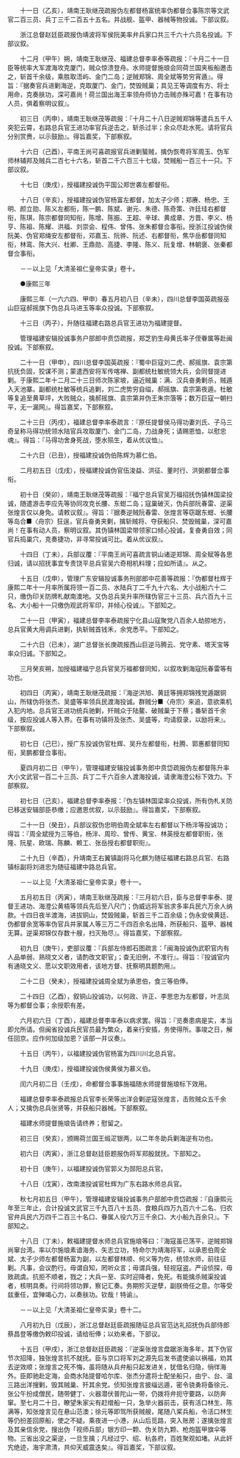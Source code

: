 <!-- { "loadSidebar": true } -->
　　十一日（乙亥），靖南王耿继茂疏报伪左都督杨富统率伪都督佥事陈宗等文武官二百三员、兵丁三千二百五十五名。并战舰、盔甲、器械等物投诚。下部议叙。

　　浙江总督赵廷臣疏报伪靖波将军侯阮美率弁兵家口共三千六十六员名投诚。下部议叙。

　　十二月（甲午）朔，靖南王耿继茂、福建总督李率泰等疏报：『十月二十一日臣等统率大军渡海攻克厦门，贼众惊溃登舟。水师提督施琅会同荷兰国夹板船邀击之，斩首千余级，乘胜取浯屿、金门二岛；逆贼郑锦、周全斌等势穷宵遁』。得旨：『据奏官兵进剿海逆，克取厦门、金门，焚毁贼巢；具见王等调度有方、将士用命，克奏肤功，深可嘉尚！荷兰国出海王率领舟师协力击贼亦殊可嘉！在事有功人员，俱着察明议叙』。

　　初三日（丙申），靖南王耿继茂等疏报：『十月二十八日逆贼郑锦等遣兵五千人突犯云霄，右路总兵官王进功率官兵逆击之，斩杀过半；余众尽赴水死。请将官兵分别赏赉，以示鼓励』。得旨嘉奖，下部察叙。

　　十六日（己酉），平南王尚可喜疏报官兵进剿蜑贼，擒伪恢粤将军周玉、伪军师林辅邦及贼兵二百七十六名，斩首二千六百三十七级，焚贼船一百三十一只。下部议叙。

　　十七日（庚戌），授福建投诚伪平国公郑世袭左都督衔。

　　十八日（辛亥），授福建投诚伪官杨富左都督，加太子少师；郑赓、杨忠、王明、颜立勋、陈义左都衔，陈一鹏、陈斌、谢元、朱德、陈奇策、许廷珪右都督衔，陈琪、陈宗都督同知衔，陈增、陈振、王超、辛球、黄成章、方晋、李义、杨亨、陈祖、陈耀、洪福、刘崇会、程伟、曾伟、张朱都督佥事衔。授浙江投诚伪侯阮美、伪官郑绳安左都督衔，邓嘉玉、阮骅、阮述、右都督衔，焦华岳都督同知衔，林鸾、陈大兴、杜卿、王鼎勋、高捷、李隆、陈义、阮复增、林朝褒、张秦都督佥事衔。

　　－－以上见「大清圣祖仁皇帝实录」卷十。

　　●康熙三年

　　康熙三年（一六六四、甲申）春五月初八日（辛未），四川总督李国英疏报巫山巨寇郝摇旗下伪总兵马进玉等率众投诚。下部察叙。

　　十三日（丙子），升随往福建右路总兵官王进功为福建提督。

　　管理福建安辑投诚事务户部郎中贲岱疏报，郑芝豹生母黄氏率子侄眷属等赴闽投诚。下部察叙。

　　二十一日（甲申），四川总督李国英疏报：『蜀中巨寇刘二虎、郝摇旗、袁宗第抗抚负固，狡谋不测；蒙遣西安将军传喀禅、副都统杜敏统领大兵，会同督提进剿。于康熙二年十二月二十三日师次陈家坡，逼近贼巢：满、汉兵奋勇剿杀，贼遁入天池寨。副都统杜敏等统兵追剿，刘二虎势穷自缢，郝摇旗、袁宗第夜遁。杜敏等复追至黄草坪，大败贼众，擒郝摇旗、袁宗第并伪王朱宗蒗等；数万巨寇一朝扫平，无一漏网』。得旨嘉奖，下部察叙。

　　二十三日（丙戌），福建总督李率泰疏言：『原任提督侯马得功妻刘氏、子马三奇呈称马得功统领水陆官兵攻取厦门、金门二岛，力战身死；请赐恩恤，以慰忠魂』。得旨：『马得功舍身死战，堕水殒生，着从优议恤』。

　　二十六日（已丑），授福建投诚伪伯陈辉为慕仁伯。

　　二月初五日（戊戌），授福建投诚伪官伍浚益、洪征、董时行、洪弼都督佥事衔。

　　初十日（癸卯），靖南王耿继茂等疏报：『福宁总兵官吴万福招抚伪镇林国梁投诚，随遣游击李应先等协同攻克长腰、东蚶二岛；寇巢破灭，伪兵部阮春雷、逆渠张煌言仅以身免。请敕议叙』。得旨：『据奏逆贼阮春雷、张煌言等窃踞东蚶、长腰等岛合■〈舟宗〉狂逞，官兵奋勇夹剿，擒斩贼将、夺获船只、焚毁贼巢，深可嘉尚！在事有动人员，察明议叙。其伪镇林国梁带领家口倾心投诚，复奋勇自效；同官兵捣巢穴，克奏捷功，非寻常投诚可比。着从优议叙』。

　　十四日（丁未），兵部议覆：『平南王尚可喜疏言铜山诸逆郑锦、周全赋等各思归诚，请以招抚事宜专责饶平总兵官吴六奇相机料理；应如所请』。从之。

　　十五日（戊申），管理广东安辑投诚事务刑部郎中花善等疏报：『伪都督杜辉于康熙二年十一月率所属将领一百二员、水陆兵丁二千九十六名、大小战船六十二只，缴伪印关防牌札献南澳地。又伪总兵吴升率所辖伪官三十三员、兵六百九十三名、大小船十一只缴伪观武将军印，并倾心役诚』。下部知之。

　　二十一日（甲寅），福建总督李率泰疏报宁化县山寇聚党八百余人劫掠地方，总兵官黄大用调兵进剿，执斩贼首钱禾，余党悉平。下部知之。

　　二十六日（已未），湖广总督张长庚疏报西山巨逆马腾云、党守素、塔天宝等率众归诚。下部知之。

　　三月癸亥朔，加授福建福宁总兵官吴万福都督同知，以叙攻剿海寇阮春雷等有功也。

　　初四日（丙寅），靖南王耿继茂疏报：『海逆洪旭、黄廷等拥郑锦残党遁踞铜山，所辖伪将张杰、吴盛等率领兵民渡海投诚。群贼分■〈舟宗〉来追，意欲乘机入犯内地。总兵官王进功统兵驰剿，歼贼众于陆鳌、破贼巢于下蔡；番斩首千余级，按应投诚人等入界。在事有功镇将及张杰、吴盛等，均请叙录，以励将来』。下部察叙。

　　初七日（己巳），授广东投诚伪官杜辉、吴升左都督衔，杜腾、郭惠都督同知衔，吴鹏都督佥事衔。

　　夏四月初二日（甲午），管理福建安辑投诚事务郎中贲岱疏报伪左都督陈升率大小文武官一百二十三员、兵丁二千六百余人渡海投诚，请隶海澄公标下效力。下部察叙。

　　初七日（己亥），福建总督李率泰报：『伪左镇林国梁率众投诚，所有伪札关防已移送安辑部臣恭缴；应邀恩优叙，以示鼓励』。得旨嘉奖，下部察叙。

　　二十一日（癸丑），兵部议叙伪忠明伯周全斌率左右都督以下杨泮等投诚功；得旨：『周全斌授为三等伯，杨泮、周珍、曾传、黄宝、林英授左都督职街，张隆、阮星、欧瑞、陈麟、赖工、张岳授右都督职衔』。

　　二十九日（辛酉），升靖南王右翼镇副将马化麒为随征福建右路总兵官、右路镇标副将刘进忠为随征福建中路总兵官。

　　－－以上见「大清圣祖仁皇帝实录」卷十一。

　　五月初五日（丙寅），靖南王耿继茂疏报：『三月初六日，臣与总督李率泰、提督王进功、海澄公黄梧等领兵先后至八尺门；伪威远将军翁求多率兵民六万余人纳款。十四日夜半渡海，进拔铜山，焚毁贼巢，斩首三千二百余级；伪永安侯黄廷、伪都督余宽等率伪官兵并家属人等三万二千四百余名出降，所获船只、盔甲、器械无算。逆渠郑锦仅存数十艘，扫灭殆尽』。得旨嘉奖，下部察叙。

　　初九日（庚午），吏部议覆：『兵部左侍郎石图疏言：「闽海投诚伪武职官内有人品单弱、熟晓文义者，请酌改文职官」；查无旧例，不准行』。得旨：『投诚官内有通晓文义、愿以文职效用者，该地方督、抚察明具题酌用』。

　　二十二日（癸未），授福建投诚周全斌为承恩伯，食三等伯俸。

　　二十四日（乙酉），叙铜山投诚功，以何政、许正、李思忠为左都督，叶志凤等为都督佥事；余授职有差。

　　六月初六日（丁酉），福建总督李率泰以病求罢。得旨：『览奏患病是实，本当即允所请。但闽省投诚兵民官员最为繁众，着亲行安插，务使得所。事竣之日，解任回京。应作何加级加恩？该部一并议奏』。

　　十五日（丙午），以福建投诚伪官杨富为四川川北总兵官。

　　十九日（庚戌），授福建投诚伪侯黄侯为慕义伯。

　　闰六月初二日（壬戌），命都督佥事事施福随水师提督施琅标下效用。

　　福建总督李率泰疏报总兵官李长荣等出洋会剿逆寇张煌言，击败贼众五千余人；又擒伪总兵张贤等，并获船只器械。下部察叙。

　　福建水师提督施琅告请终养；慰留之。

　　初三日（癸亥），颁赐荷兰国王缎疋银两，以二年冬助兵剿海逆有功也。

　　初六日（丙寅），浙江总督赵廷臣题报伪将军郑殷就抚。下部知之。

　　初十日（庚午），以福建投诚伪官郭义为郧阳总兵官。

　　十八日（戊寅），改南澳投诚官杜辉为广东右路水师总兵官。

　　秋七月初五日（甲午），管理福建安辑投诚事务户部郎中贲岱疏报：『自康熙元年至三年止，合计投诚文武官三千九百八十五员、食粮兵四万九百六十二名、归农官弁兵民六万四千二百三十名口、眷属人役六万三千余口、大小船九百余只』。下部知之。

　　十八日（丁未），敕福建提督水师总兵官施琅等曰：『海寇虽已荡平，逆贼郑锦尚窜台湾。率以尔施琅素谙海务、矢志立功，特命尔为靖海将军，以承恩伯周全斌、太子少师左都督杨富为副，以左都督林顺、何义等为佐，统领水师，前往征剿。凡事，会议酌行。毋谓自知，罔听众言；毋谓兵强，轻视寇盗。严设侦探，毋致疏虞。抗拒不顺者，戮之；大兵一至、实时迎降者，免死。有能擒杀贼渠投诚者，核明具奏。行间将领功罪，察记汇奏。务期殄灭逆孽，副朕倚任之意。尔等受兹重任，宜殚竭心力，以奏肤功。钦哉！特谕』。

　　－－以上见「大清圣祖仁皇帝实录」卷十二。

　　八月初九日（戊辰），浙江总督赵廷臣疏报随征总兵官范达礼招抚伪兵部侍郎蔡昌登等缴伪敕印投诚，请给衔俸；以劝来者。下部议。

　　十五日（甲戌），浙江总督赵廷臣疏报：『逆渠张煌言盘踞浙海多年，其下伪官节次招降，独张煌言抗不就抚。臣与京口将军刘之源先后发书遣使谕以祸福，劝其去逆效顺；张煌言之死不悔，虽将随从兵弁船只起发进关，犹借名归隐，徜徉海外。臣即驰赴定海，会商水陆提督哈尔库、张杰分遣将士配坐船只，由宁、台、温三路出洋搜剿，毁其贼巢、歼其余党。侦知张煌言披缁远遁，密令骁勇将备徐元、张公午扮成僧民，随带健丁、火器潜伏普陀山一带，仍拨将弁扼守要路，以防奔窜。至七月二十日，瞭望朱家尖有赶缯船一只，急举火器前击，获有活口林生、陈满等，知张煌言见在悬山范澳；徐元等即驾所获贼艘，尾随八桨兵船，令活口林生等仍扮差回原船，使之不疑。乘夜进一小港，从山后觅路，突入账房；遂擒张煌言及其亲信余党，搜出伪「视师兵部」银方印一颗、伪关防九颗、枪炮盔甲旗伞等物。三省出没之渠逆，一旦生擒；凡经过宁、绍、杭各府，百姓聚观如堵。从此奸宄绝迹，海宇肃清，共仰天威震迭矣』。得旨嘉奖，下部议叙。

